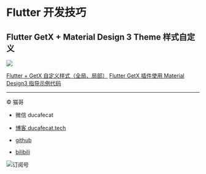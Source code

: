 # Flutter 开发技巧

## Flutter GetX + Material Design 3 Theme 样式自定义

![](https://ducafecat.oss-cn-beijing.aliyuncs.com/podcast/20220225123657.png)

[Flutter + GetX 自定义样式（全局、局部）](flutter_theme_custom_getx)
[Flutter GetX 插件使用 Material Design3 指导示例代码](flutter_material_design3_theme_getx)

---

© 猫哥

- 微信 ducafecat

- [博客 ducafecat.tech](https://ducafecat.tech/)

- [github](https://github.com/ducafecat)

- [bilibili](https://space.bilibili.com/404904528)

![订阅号](https://ducafecat.tech/img/banner-gzh.png)
